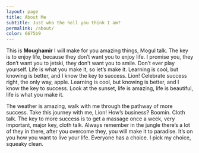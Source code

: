 ```yaml
---
layout: page
title: About Me
subtitle: Just who the hell you think I am?
permalink: /about/
color: 6675b9
---
```


This is **Moughamir** I will make for you amazing things, Mogul talk. The key is to enjoy life, because they don’t want you to enjoy life. I promise you, they don’t want you to jetski, they don’t want you to smile. Don’t ever play yourself. Life is what you make it, so let’s make it. Learning is cool, but knowing is better, and I know the key to success. Lion! Celebrate success right, the only way, apple. Learning is cool, but knowing is better, and I know the key to success. Look at the sunset, life is amazing, life is beautiful, life is what you make it.

The weather is amazing, walk with me through the pathway of more success. Take this journey with me, Lion! How’s business? Boomin. Cloth talk. The key to more success is to get a massage once a week, very important, major key, cloth talk. Always remember in the jungle there’s a lot of they in there, after you overcome they, you will make it to paradise. It’s on you how you want to live your life. Everyone has a choice. I pick my choice, squeaky clean.

